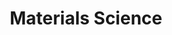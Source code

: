 ---
title: Materials Science
menu:
  sidebar:
    name: Materials Science
    identifier: materials-science
    weight: 20
---